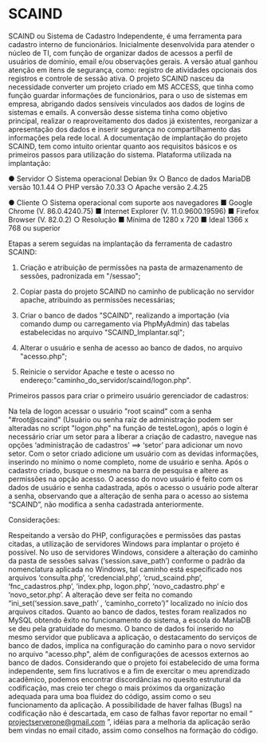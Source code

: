 # SCAIND

SCAIND ou Sistema de Cadastro Independente, é uma ferramenta para cadastro interno de funcionários. Inicialmente desenvolvida para atender o núcleo de TI, com função de organizar dados de acessos a perfil de usuários de domínio, email e/ou observações gerais. A versão atual ganhou atenção em itens de segurança, como: registro de atividades opcionais dos registros e controle de sessão ativa. 
O projeto SCAIND nasceu da necessidade converter um projeto criado em MS ACCESS, que tinha como função guardar informações de funcionários, para o uso de sistemas em empresa, abrigando dados sensíveis vinculados aos dados de logins de sistemas e emails. A conversão desse sistema tinha como objetivo principal, realizar o reaproveitamento dos dados já existentes, reorganizar a apresentação dos dados e inserir segurança no compartilhamento das informações pela rede local. A documentação de implantação do projeto SCAIND, tem como intuito orientar quanto aos requisitos básicos e os primeiros passos para utilização do sistema. Plataforma utilizada na implantação:

● Servidor
  ○ Sistema operacional Debian 9x
  ○ Banco de dados MariaDB versão 10.1.44
  ○ PHP versão 7.0.33
  ○ Apache versão 2.4.25
  
● Cliente
  ○ Sistema operacional com suporte aos navegadores
    ■ Google Chrome (V. 86.0.4240.75)
    ■ Internet Explorer (V. 11.0.9600.19596)
    ■ Firefox Browser (V. 82.0.2)
  ○ Resolução
    ■ Mínima de 1280 x 720
    ■ Ideal 1366 x 768 ou superior
    
  Etapas a serem seguidas na implantação da ferramenta de cadastro SCAIND:

1. Criação e atribuição de permissões na pasta de armazenamento de sessões, padronizada em "/sessao";

2. Copiar pasta do projeto SCAIND no caminho de publicação no servidor apache, atribuindo as permissões necessárias;

3. Criar o banco de dados "SCAIND", realizando a importação (via comando dump ou carregamento via PhpMyAdmin) das tabelas estabelecidas no arquivo "SCAIND_Implantar.sql";

4. Alterar o usuário e senha de acesso ao banco de dados, no arquivo "acesso.php";

5. Reinicie o servidor Apache e teste o acesso no endereço:"caminho_do_servidor/scaind/logon.php".

  Primeiros passos para criar o primeiro usuário gerenciador de cadastros:

  Na tela de logon acessar o usuário "root scaind" com a senha "#root@scaind" (Usuário ou senha raíz de administração podem ser alteradas no script "logon.php" na
função de testeLogon), após o login é necessário criar um setor para a liberar a criação de cadastro, navegue nas opções ‘administração de cadastros’ ==> ‘setor’ para adicionar um novo setor. Com o setor criado adicione um usuário com as devidas informações, inserindo no mínimo o nome completo, nome de usuário e senha. Após o cadastro criado, busque o mesmo na barra de pesquisa e altere as permissões na opção acesso.
  O acesso do novo usuário é feito com os dados de usuário e senha cadastrada, após o acesso o usuário pode alterar a senha, observando que a alteração de senha para o acesso ao sistema “SCAIND”, não modifica a senha cadastrada anteriormente.

  Considerações:

  Respeitando a versão do PHP, configurações e permissões das pastas citadas, a utilização de servidores Windows para implantar o projeto é possível. No uso de servidores Windows, considere a alteração do caminho da pasta de sessões salvas (‘session.save_path’) conforme o padrão da nomenclatura aplicada no Windows, tal
caminho está especificado nos arquivos ‘consulta.php’, ‘credencial.php’, ‘crud_scaind.php’, ‘fnc_cadastros.php’, ‘index.php, logon.php’, ‘novo_cadastro.php’ e ‘novo_setor.php’. A alteração deve ser feita no comando “ini_set(‘session.save_path’ , ‘caminho_correto’)”
localizado no início dos arquivos citados.
  Quanto ao banco de dados, testes foram realizados no MySQL obtendo êxito no funcionamento do sistema, a escola do MariaDB se deu pela gratuidade do mesmo. O
banco de dados foi inserido no mesmo servidor que publicava a aplicação, o destacamento do serviços de banco de dados, implica na configuração do caminho para o novo servidor no arquivo "acesso.php", além de configurações de acessos externos ao banco de dados. 
  Considerando que o projeto foi estabelecido de uma forma independente, sem fins lucrativos e a fim de exercitar o meu aprendizado acadêmico, podemos encontrar discordâncias no quesito estrutural da codificação, mas creio ter chego o mais próximos da organização adequada para uma boa fluidez do código, assim como o seu funcionamento da aplicação. A possibilidade de haver falhas (Bugs) na codificação não é descartada, em
caso de falhas favor reportar no email “ projectserverone@gmail.com ”, idéias para a
melhoria da aplicação serão bem vindas no email citado, assim como conselhos na
formação do código.
